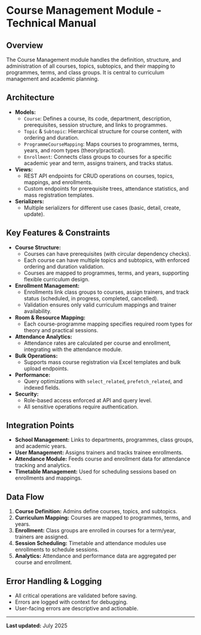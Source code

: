 # Course Management Module - Technical Manual

## Overview
The Course Management module handles the definition, structure, and administration of all courses, topics, subtopics, and their mapping to programmes, terms, and class groups. It is central to curriculum management and academic planning.

## Architecture
- **Models:**
  - `Course`: Defines a course, its code, department, description, prerequisites, session structure, and links to programmes.
  - `Topic` & `Subtopic`: Hierarchical structure for course content, with ordering and duration.
  - `ProgrammeCourseMapping`: Maps courses to programmes, terms, years, and room types (theory/practical).
  - `Enrollment`: Connects class groups to courses for a specific academic year and term, assigns trainers, and tracks status.
- **Views:**
  - REST API endpoints for CRUD operations on courses, topics, mappings, and enrollments.
  - Custom endpoints for prerequisite trees, attendance statistics, and mass registration templates.
- **Serializers:**
  - Multiple serializers for different use cases (basic, detail, create, update).

## Key Features & Constraints
- **Course Structure:**
  - Courses can have prerequisites (with circular dependency checks).
  - Each course can have multiple topics and subtopics, with enforced ordering and duration validation.
  - Courses are mapped to programmes, terms, and years, supporting flexible curriculum design.
- **Enrollment Management:**
  - Enrollments link class groups to courses, assign trainers, and track status (scheduled, in progress, completed, cancelled).
  - Validation ensures only valid curriculum mappings and trainer availability.
- **Room & Resource Mapping:**
  - Each course-programme mapping specifies required room types for theory and practical sessions.
- **Attendance Analytics:**
  - Attendance rates are calculated per course and enrollment, integrating with the attendance module.
- **Bulk Operations:**
  - Supports mass course registration via Excel templates and bulk upload endpoints.
- **Performance:**
  - Query optimizations with `select_related`, `prefetch_related`, and indexed fields.
- **Security:**
  - Role-based access enforced at API and query level.
  - All sensitive operations require authentication.

## Integration Points
- **School Management:** Links to departments, programmes, class groups, and academic years.
- **User Management:** Assigns trainers and tracks trainee enrollments.
- **Attendance Module:** Feeds course and enrollment data for attendance tracking and analytics.
- **Timetable Management:** Used for scheduling sessions based on enrollments and mappings.

## Data Flow
1. **Course Definition:** Admins define courses, topics, and subtopics.
2. **Curriculum Mapping:** Courses are mapped to programmes, terms, and years.
3. **Enrollment:** Class groups are enrolled in courses for a term/year, trainers are assigned.
4. **Session Scheduling:** Timetable and attendance modules use enrollments to schedule sessions.
5. **Analytics:** Attendance and performance data are aggregated per course and enrollment.

## Error Handling & Logging
- All critical operations are validated before saving.
- Errors are logged with context for debugging.
- User-facing errors are descriptive and actionable.

---
**Last updated:** July 2025
